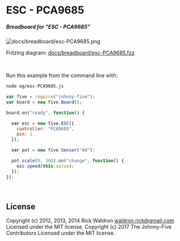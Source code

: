 <!--remove-start-->

# ESC - PCA9685

<!--remove-end-->






##### Breadboard for "ESC - PCA9685"



![docs/breadboard/esc-PCA9685.png](breadboard/esc-PCA9685.png)<br>

Fritzing diagram: [docs/breadboard/esc-PCA9685.fzz](breadboard/esc-PCA9685.fzz)

&nbsp;




Run this example from the command line with:
```bash
node eg/esc-PCA9685.js
```


```javascript
var five = require("johnny-five");
var board = new five.Board();

board.on("ready", function() {

  var esc = new five.ESC({
    controller: "PCA9685",
    pin: 1
  });

  var pot = new five.Sensor("A0");

  pot.scale(0, 100).on("change", function() {
    esc.speed(this.value);
  });
});

```








&nbsp;

<!--remove-start-->

## License
Copyright (c) 2012, 2013, 2014 Rick Waldron <waldron.rick@gmail.com>
Licensed under the MIT license.
Copyright (c) 2017 The Johnny-Five Contributors
Licensed under the MIT license.

<!--remove-end-->
